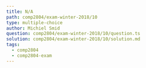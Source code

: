 ```yaml
---
title: N/A
path: comp2804/exam-winter-2018/10
type: multiple-choice
author: Michiel Smid
question: comp2804/exam-winter-2018/10/question.ts
solution: comp2804/exam-winter-2018/10/solution.md
tags:
  - comp2804
  - comp2804-exam
---
```

